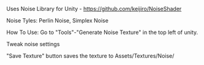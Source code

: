 Uses Noise Library for Unity - https://github.com/keijiro/NoiseShader

Noise Tyles:
Perlin Noise,
Simplex Noise

How To Use:
Go to "Tools"-"Generate Noise Texture" in the top left of unity.

Tweak noise settings

"Save Texture" button saves the texture to Assets/Textures/Noise/
